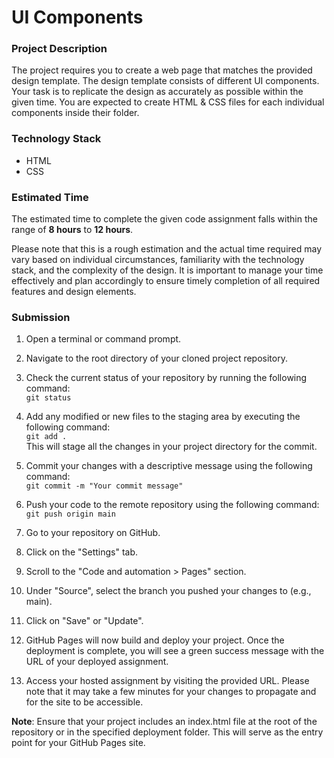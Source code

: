 # UI Components

### Project Description

The project requires you to create a web page that matches the provided design template. The design template consists of different UI components. Your task is to replicate the design as accurately as possible within the given time. You are expected to create HTML & CSS files for each individual components inside their folder.

### Technology Stack

- HTML
- CSS

### Estimated Time

The estimated time to complete the given code assignment falls within the range of **8 hours** to **12 hours**.

Please note that this is a rough estimation and the actual time required may vary based on individual circumstances, familiarity with the technology stack, and the complexity of the design. It is important to manage your time effectively and plan accordingly to ensure timely completion of all required features and design elements.

### Submission

1. Open a terminal or command prompt.

2. Navigate to the root directory of your cloned project repository.

3. Check the current status of your repository by running the following command:
   </br>
   `git status`

4. Add any modified or new files to the staging area by executing the following command:
   </br>
   `git add .`
   </br>
   This will stage all the changes in your project directory for the commit.

5. Commit your changes with a descriptive message using the following command:
   </br>
   `git commit -m "Your commit message"`

6. Push your code to the remote repository using the following command:
   </br>
   `git push origin main`

7. Go to your repository on GitHub.

8. Click on the "Settings" tab.

9. Scroll to the "Code and automation > Pages" section.

10. Under "Source", select the branch you pushed your changes to (e.g., main).

11. Click on "Save" or "Update".

12. GitHub Pages will now build and deploy your project. Once the deployment is complete, you will see a green success message with the URL of your deployed assignment.

13. Access your hosted assignment by visiting the provided URL. Please note that it may take a few minutes for your changes to propagate and for the site to be accessible.

**Note**: Ensure that your project includes an index.html file at the root of the repository or in the specified deployment folder. This will serve as the entry point for your GitHub Pages site.
